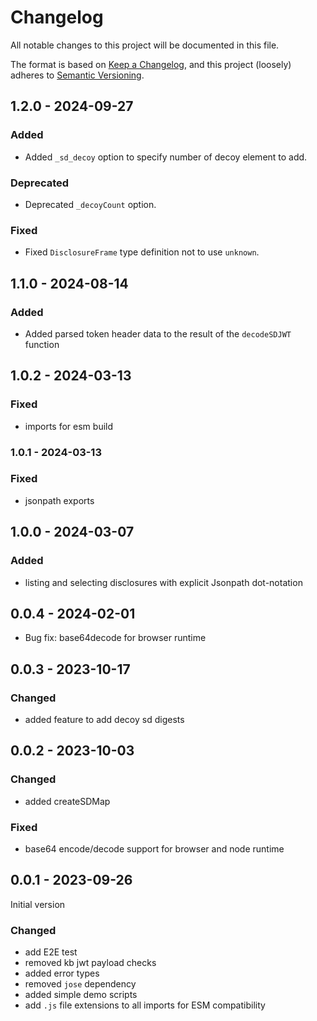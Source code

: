 # Changelog

All notable changes to this project will be documented in this file.

The format is based on [Keep a Changelog](https://keepachangelog.com/en/1.0.0/),
and this project (loosely) adheres to [Semantic Versioning](https://semver.org/spec/v2.0.0.html).

## 1.2.0 - 2024-09-27

### Added

- Added `_sd_decoy` option to specify number of decoy element to add.

### Deprecated

- Deprecated `_decoyCount` option.

### Fixed

- Fixed `DisclosureFrame` type definition not to use `unknown`.

## 1.1.0 - 2024-08-14

### Added

- Added parsed token header data to the result of the `decodeSDJWT` function

## 1.0.2 - 2024-03-13

### Fixed

- imports for esm build

### 1.0.1 - 2024-03-13

### Fixed

- jsonpath exports

## 1.0.0 - 2024-03-07

### Added

- listing and selecting disclosures with explicit Jsonpath dot-notation

## 0.0.4 - 2024-02-01

- Bug fix: base64decode for browser runtime

## 0.0.3 - 2023-10-17

### Changed

- added feature to add decoy sd digests

## 0.0.2 - 2023-10-03

### Changed

- added createSDMap

### Fixed

- base64 encode/decode support for browser and node runtime

## 0.0.1 - 2023-09-26

Initial version

### Changed

- add E2E test
- removed kb jwt payload checks
- added error types
- removed `jose` dependency
- added simple demo scripts
- add `.js` file extensions to all imports for ESM compatibility
